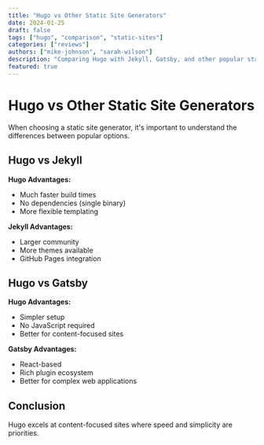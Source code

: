 ```yaml
---
title: "Hugo vs Other Static Site Generators"
date: 2024-01-25
draft: false
tags: ["hugo", "comparison", "static-sites"]
categories: ["reviews"]
authors: ["mike-johnson", "sarah-wilson"]
description: "Comparing Hugo with Jekyll, Gatsby, and other popular static site generators"
featured: true
---
```


# Hugo vs Other Static Site Generators

When choosing a static site generator, it's important to understand the differences between popular options.

## Hugo vs Jekyll

**Hugo Advantages:**

- Much faster build times
- No dependencies (single binary)
- More flexible templating

**Jekyll Advantages:**

- Larger community
- More themes available
- GitHub Pages integration

## Hugo vs Gatsby

**Hugo Advantages:**

- Simpler setup
- No JavaScript required
- Better for content-focused sites

**Gatsby Advantages:**

- React-based
- Rich plugin ecosystem
- Better for complex web applications

## Conclusion

Hugo excels at content-focused sites where speed and simplicity are priorities.
